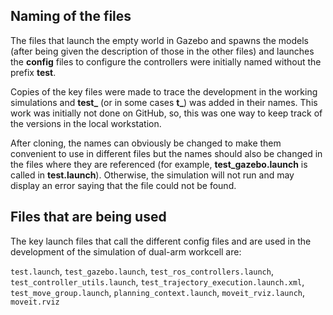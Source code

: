 ## Naming of the files

The files that launch the empty world in Gazebo and spawns the models (after being given the description of those in the other files) and launches the **config** files to configure the controllers were initially named without the prefix **test**.

Copies of the key files were made to trace the development in the working simulations and **test_** (or in some cases **t_**) was added in their names. This work was initially not done on GitHub, so, this was one way to keep track of the versions in the local workstation.

After cloning, the names can obviously be changed to make them convenient to use in different files but the names should also be changed in the files where they are referenced (for example, **test_gazebo.launch** is called in **test.launch**). Otherwise, the simulation will not run and may display an error saying that the file could not be found.

## Files that are being used

The key launch files that call the different config files and are used in the development of the simulation of dual-arm workcell are:

```test.launch```, ```test_gazebo.launch```, ```test_ros_controllers.launch```, ```test_controller_utils.launch```, ```test_trajectory_execution.launch.xml```, ```test_move_group.launch```, ```planning_context.launch```, ```moveit_rviz.launch```, ```moveit.rviz```

